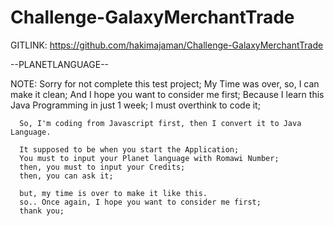 # Challenge-GalaxyMerchantTrade

GITLINK:
https://github.com/hakimajaman/Challenge-GalaxyMerchantTrade

--PLANETLANGUAGE--

NOTE: Sorry for not complete this test project;
      My Time was over, so, I can make it clean;
      And I hope you want to consider me first;
      Because I learn this Java Programming in just 1 week;
      I must overthink to code it;

      So, I'm coding from Javascript first, then I convert it to Java Language.

      It supposed to be when you start the Application;
      You must to input your Planet language with Romawi Number;
      then, you must to input your Credits;
      then, you can ask it;

      but, my time is over to make it like this.
      so.. Once again, I hope you want to consider me first;
      thank you;

